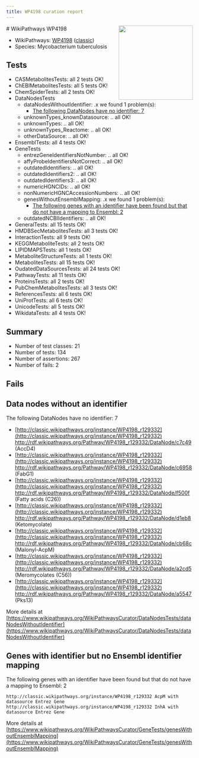 ```yaml
---
title: WP4198 curation report
---
```


<img style="float: right; width: 200px" src="https://upload.wikimedia.org/wikipedia/commons/thumb/8/83/Wplogo_with_text_500.png/640px-Wplogo_with_text_500.png" />
# WikiPathways WP4198

* WikiPathways: [WP4198](https://wikipathways.org/pathways/WP4198) ([classic](https://classic.wikipathways.org/instance/WP4198))
* Species: Mycobacterium tuberculosis
## Tests
* CASMetabolitesTests: all 2 tests OK!
* ChEBIMetabolitesTests: all 5 tests OK!
* ChemSpiderTests: all 2 tests OK!
* DataNodesTests
    * dataNodesWithoutIdentifier: .x we found 1 problem(s):
        * [The following DataNodes have no identifier: 7](#d2d32fa6)
    * unknownTypes_knownDatasource: .. all OK!
    * unknownTypes: .. all OK!
    * unknownTypes_Reactome: .. all OK!
    * otherDataSource: .. all OK!
* EnsemblTests: all 4 tests OK!
* GeneTests
    * entrezGeneIdentifiersNotNumber: .. all OK!
    * affyProbeIdentifiersNotCorrect: .. all OK!
    * outdatedIdentifiers: .. all OK!
    * outdatedIdentifiers2: .. all OK!
    * outdatedIdentifiers3: .. all OK!
    * numericHGNCIDs: .. all OK!
    * nonNumericHGNCAccessionNumbers: .. all OK!
    * genesWithoutEnsemblMapping: .x we found 1 problem(s):
        * [The following genes with an identifier have been found but that do not have a mapping to Ensembl: 2](#40286d84)
    * outdatedNCBIIdentifiers: .. all OK!
* GeneralTests: all 15 tests OK!
* HMDBSecMetabolitesTests: all 3 tests OK!
* InteractionTests: all 9 tests OK!
* KEGGMetaboliteTests: all 2 tests OK!
* LIPIDMAPSTests: all 1 tests OK!
* MetaboliteStructureTests: all 1 tests OK!
* MetabolitesTests: all 15 tests OK!
* OudatedDataSourcesTests: all 24 tests OK!
* PathwayTests: all 11 tests OK!
* ProteinsTests: all 2 tests OK!
* PubChemMetabolitesTests: all 3 tests OK!
* ReferencesTests: all 6 tests OK!
* UniProtTests: all 6 tests OK!
* UnicodeTests: all 5 tests OK!
* WikidataTests: all 4 tests OK!


## Summary

* Number of test classes: 21
* Number of tests: 134
* Number of assertions: 267
* Number of fails: 2

## Fails

<a name="d2d32fa6" />

## Data nodes without an identifier

The following DataNodes have no identifier: 7

* [http://classic.wikipathways.org/instance/WP4198_r129332](http://classic.wikipathways.org/instance/WP4198_r129332) http://rdf.wikipathways.org/Pathway/WP4198_r129332/DataNode/c7c49 (AccD4)
* [http://classic.wikipathways.org/instance/WP4198_r129332](http://classic.wikipathways.org/instance/WP4198_r129332) http://rdf.wikipathways.org/Pathway/WP4198_r129332/DataNode/c6958 (FabG1)
* [http://classic.wikipathways.org/instance/WP4198_r129332](http://classic.wikipathways.org/instance/WP4198_r129332) http://rdf.wikipathways.org/Pathway/WP4198_r129332/DataNode/f500f (Fatty acids (C26))
* [http://classic.wikipathways.org/instance/WP4198_r129332](http://classic.wikipathways.org/instance/WP4198_r129332) http://rdf.wikipathways.org/Pathway/WP4198_r129332/DataNode/d1eb8 (Ketomycolate)
* [http://classic.wikipathways.org/instance/WP4198_r129332](http://classic.wikipathways.org/instance/WP4198_r129332) http://rdf.wikipathways.org/Pathway/WP4198_r129332/DataNode/cb68c (Malonyl-AcpM)
* [http://classic.wikipathways.org/instance/WP4198_r129332](http://classic.wikipathways.org/instance/WP4198_r129332) http://rdf.wikipathways.org/Pathway/WP4198_r129332/DataNode/a2cd5 (Meromycolates (C56))
* [http://classic.wikipathways.org/instance/WP4198_r129332](http://classic.wikipathways.org/instance/WP4198_r129332) http://rdf.wikipathways.org/Pathway/WP4198_r129332/DataNode/a5547 (Pks13)


More details at [https://www.wikipathways.org/WikiPathwaysCurator/DataNodesTests/dataNodesWithoutIdentifier](https://www.wikipathways.org/WikiPathwaysCurator/DataNodesTests/dataNodesWithoutIdentifier)

<a name="40286d84" />

## Genes with identifier but no Ensembl identifier mapping

The following genes with an identifier have been found but that do not have a mapping to Ensembl: 2
```
http://classic.wikipathways.org/instance/WP4198_r129332 AcpM with datasource Entrez Gene
http://classic.wikipathways.org/instance/WP4198_r129332 InhA with datasource Entrez Gene
```

More details at [https://www.wikipathways.org/WikiPathwaysCurator/GeneTests/genesWithoutEnsemblMapping](https://www.wikipathways.org/WikiPathwaysCurator/GeneTests/genesWithoutEnsemblMapping)

